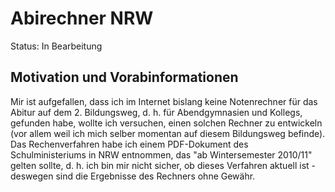 # Abirechner NRW

Status: In Bearbeitung

## Motivation und Vorabinformationen
Mir ist aufgefallen, dass ich im Internet bislang keine Notenrechner für das Abitur auf dem 2. Bildungsweg, d. h. für Abendgymnasien und Kollegs, gefunden habe, wollte ich versuchen, einen solchen Rechner zu entwickeln (vor allem weil ich mich selber momentan auf diesem Bildungsweg befinde). Das Rechenverfahren habe ich einem PDF-Dokument des Schulministeriums in NRW entnommen, das "ab Wintersemester 2010/11" gelten sollte, d. h. ich bin mir nicht sicher, ob dieses Verfahren aktuell ist - deswegen sind die Ergebnisse des Rechners ohne Gewähr.
